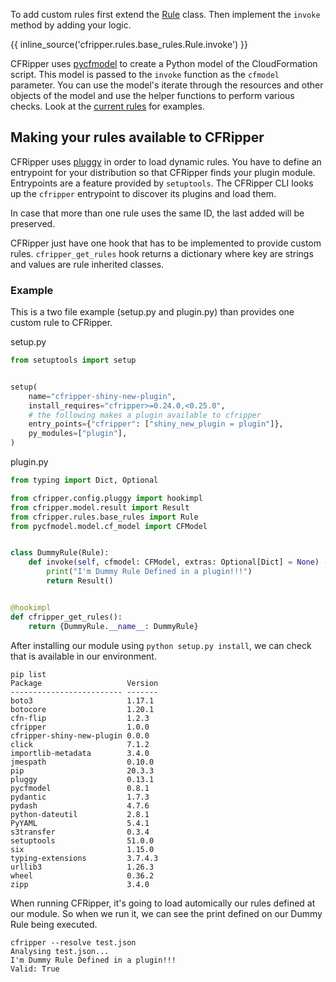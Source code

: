 To add custom rules first extend the [Rule](https://github.com/Skyscanner/cfripper/blob/master/cfripper/model/rule.py)
class. Then implement the `invoke` method by adding your logic.

{{ inline_source('cfripper.rules.base_rules.Rule.invoke') }}

CFRipper uses [pycfmodel](https://github.com/Skyscanner/pycfmodel) to create a Python model of the CloudFormation script.
This model is passed to the `invoke` function as the `cfmodel` parameter. You can use the model's iterate through the
resources and other objects of the model and use the helper functions to perform various checks. Look at the
[current rules](/rules) for examples.

## Making your rules available to CFRipper

CFRipper uses [pluggy](https://github.com/pytest-dev/pluggy) in order to load dynamic rules. You have to define an 
entrypoint for your distribution so that CFRipper finds your plugin module. Entrypoints are a feature 
provided by `setuptools`. The CFRipper CLI looks up the `cfripper` entrypoint to discover its plugins and load them.

In case that more than one rule uses the same ID, the last added will be preserved. 

CFRipper just have one hook that has to be implemented to provide custom rules. `cfripper_get_rules` hook returns a 
dictionary where key are strings and values are rule inherited classes.

### Example

This is a two file example (setup.py and plugin.py) than provides one custom rule to CFRipper. 

setup.py
```python
from setuptools import setup


setup(
    name="cfripper-shiny-new-plugin",
    install_requires="cfripper>=0.24.0,<0.25.0",
    # the following makes a plugin available to cfripper
    entry_points={"cfripper": ["shiny_new_plugin = plugin"]},
    py_modules=["plugin"],
)
```

plugin.py
```python
from typing import Dict, Optional

from cfripper.config.pluggy import hookimpl
from cfripper.model.result import Result
from cfripper.rules.base_rules import Rule
from pycfmodel.model.cf_model import CFModel


class DummyRule(Rule):
    def invoke(self, cfmodel: CFModel, extras: Optional[Dict] = None) -> Result:
        print("I'm Dummy Rule Defined in a plugin!!!")
        return Result()


@hookimpl
def cfripper_get_rules():
    return {DummyRule.__name__: DummyRule}
```

After installing our module using `python setup.py install`, we can check that is available in our environment.

```
pip list
Package                   Version
------------------------- -------
boto3                     1.17.1
botocore                  1.20.1
cfn-flip                  1.2.3
cfripper                  1.0.0
cfripper-shiny-new-plugin 0.0.0
click                     7.1.2
importlib-metadata        3.4.0
jmespath                  0.10.0
pip                       20.3.3
pluggy                    0.13.1
pycfmodel                 0.8.1
pydantic                  1.7.3
pydash                    4.7.6
python-dateutil           2.8.1
PyYAML                    5.4.1
s3transfer                0.3.4
setuptools                51.0.0
six                       1.15.0
typing-extensions         3.7.4.3
urllib3                   1.26.3
wheel                     0.36.2
zipp                      3.4.0
```

When running CFRipper, it's going to load automically our rules defined at our module. So when we run it, we can see
the print defined on our Dummy Rule being executed.

```
cfripper --resolve test.json
Analysing test.json...
I'm Dummy Rule Defined in a plugin!!!
Valid: True
```
